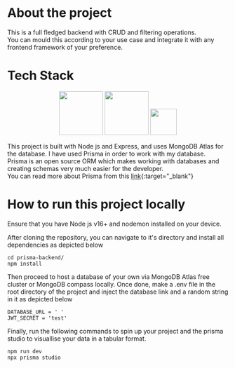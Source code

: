 # About the project

This is a full fledged backend with CRUD and filtering operations.
<br>
You can mould this according to your use case and integrate it with any frontend framework of your preference.

# Tech Stack

<p align="center">
<img style="width: 100px" src="https://miro.medium.com/max/1200/1*yYN3pRB9mGS-IG_-agqDvA.png"/>
<img style="width: 100px" src="https://w7.pngwing.com/pngs/545/451/png-transparent-node-js-express-js-javascript-solution-stack-web-application-others-angle-text-rectangle.png"/>
<img style="width: 60px" src="https://d2eip9sf3oo6c2.cloudfront.net/tags/images/000/001/287/square_480/prismaHD.png"/>
</p>

This project is built with Node js and Express, and uses MongoDB Atlas for the database. I have used Prisma in order to work with my database.
<br>
Prisma is an open source ORM which makes working with databases and creating schemas very much easier for the developer.
<br>
You can read more about Prisma from this [link]('https://www.prisma.io/'){:target="_blank"}

# How to run this project locally

Ensure that you have Node js v16+ and nodemon installed on your device.

After cloning the repository, you can navigate to it's directory and install all dependencies as depicted below

```
cd prisma-backend/
npm install
```

Then proceed to host a database of your own via MongoDB Atlas free cluster or MongoDB compass locally. Once done, make a .env file in the root directory of the project and inject the database link and a random string in it as depicted below

```
DATABASE_URL = ' '
JWT_SECRET = 'test'
```

Finally, run the following commands to spin up your project and the prisma studio to visuallise your data in a tabular format.

```
npm run dev
npx prisma studio
```
